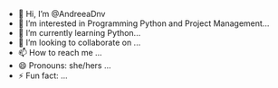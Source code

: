 - 👋 Hi, I’m @AndreeaDnv
- 👀 I’m interested in Programming Python and Project Management...
- 🌱 I’m currently learning Python...
- 💞️ I’m looking to collaborate on ...
- 📫 How to reach me ...
- 😄 Pronouns: she/hers ...
- ⚡ Fun fact: ...

<!---
AndreeaDnv/AndreeaDnv is a ✨ special ✨ repository because its `README.md` (this file) appears on your GitHub profile.
You can click the Preview link to take a look at your changes.
--->
